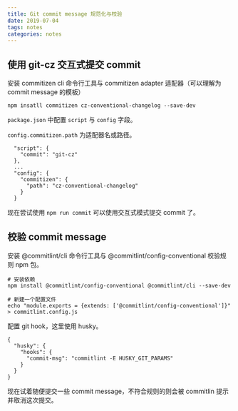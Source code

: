 ```yaml
---
title: Git commit message 规范化与校验
date: 2019-07-04
tags: notes
categories: notes
---
```



## 使用 git-cz 交互式提交 commit

安装 commitizen cli 命令行工具与 commitizen adapter 适配器（可以理解为 commit message 的模板）
```
npm insatll commitizen cz-conventional-changelog --save-dev
```

`package.json` 中配置 `script` 与 `config` 字段。

`config.commitizen.path` 为适配器名或路径。

```
  "script": {
    "commit": "git-cz"
  },
  ...
  "config": {
    "commitizen": {
      "path": "cz-conventional-changelog"
    }
  }
```

现在尝试使用 `npm run commit` 可以使用交互式模式提交 commit 了。


## 校验 commit message

安装 @commitlint/cli 命令行工具与 @commitlint/config-conventional 校验规则 npm 包。
```shell
# 安装依赖
npm install @commitlint/config-conventional @commitlint/cli --save-dev

# 新建一个配置文件
echo "module.exports = {extends: ['@commitlint/config-conventional']}" > commitlint.config.js
```

配置 git hook，这里使用 husky。
```
{
  "husky": {
    "hooks": {
      "commit-msg": "commitlint -E HUSKY_GIT_PARAMS"
    }  
  }
}
```

现在试着随便提交一些 commit message，不符合规则的则会被 commitlin 提示并取消这次提交。
<!--stackedit_data:
eyJoaXN0b3J5IjpbLTIxMDA2ODM5MywxOTQ4MTQwOTA5XX0=
-->

